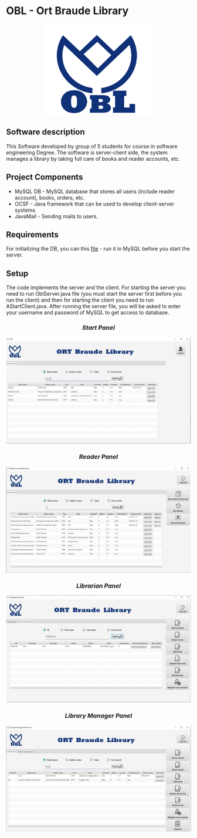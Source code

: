 # OBL - Ort Braude Library
 
<p align="center"><img src="https://github.com/Lzvitali/Ort-Braude-Library/blob/master/Projecton/icons/OBL_logo2.gif" height="250" width="300" /></p>
  
## Software description  
This Software developed by group of 5 students for course in software engineering Degree.
The software is server-client side, the system manages a library by taking full care of books and reader accounts, etc.

## Project Components  
* MySQL DB - MySQL database that stores all users (include reader account), books, orders, etc.  
* OCSF - Java framework that can be used to develop client-server systems. 
* JavaMail - Sending mails to users.

## Requirements
For initializing the DB, you can this [file](https://github.com/Lzvitali/Ort-Braude-Library/blob/master/initDB.sql) - run it in MySQL before you start the server.  

## Setup
The code implements the server and the client. For starting the server you need to run OblServer.java file (you must start the server first before you run the client) and then for starting the client you need to run AStartClient.java. 
After running the server file, you will be asked to enter your username and password of MySQL to get access to database.  

### _<p align="center"> Start Panel </p>_
![alt text](https://github.com/Lzvitali/Ort-Braude-Library/blob/master/images/init.jpg "Start Panel")

### _<p align="center"> Reader Panel </p>_
![alt text](https://github.com/Lzvitali/Ort-Braude-Library/blob/master/images/reader.jpg "Reader Panel")
  
### _<p align="center"> Librarian Panel</h3> </p>_  
![alt text](https://github.com/Lzvitali/Ort-Braude-Library/blob/master/images/lab.jpg "Librarian Panel")
  
### _<p align="center"> Library Manager Panel </p>_ 
![alt text](https://github.com/Lzvitali/Ort-Braude-Library/blob/master/images/manager.jpg "Library Manager Panel")

